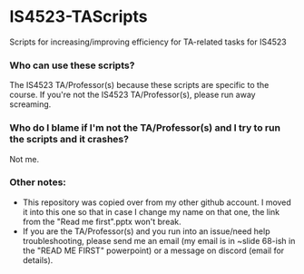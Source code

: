 # IS4523-TAScripts
Scripts for increasing/improving efficiency for TA-related tasks for IS4523

### Who can use these scripts?
The IS4523 TA/Professor(s) because these scripts are specific to the course. 
If you're not the IS4523 TA/Professor(s), please run away screaming.

### Who do I blame if I'm not the TA/Professor(s) and I try to run the scripts and it crashes?
Not me.

### Other notes:
* This repository was copied over from my other github account. I moved it into this one so that in case I change my name on that one, the link from the "Read me first".pptx won't break.
* If you are the TA/Professor(s) and you run into an issue/need help troubleshooting, please send me an email (my email is in ~slide 68-ish in the "READ ME FIRST" powerpoint) or a message on discord (email for details).
